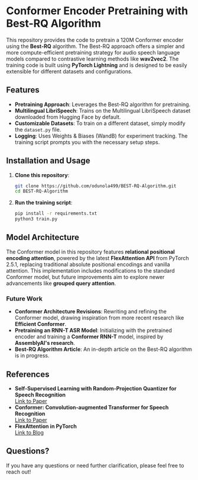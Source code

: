 # Conformer Encoder Pretraining with Best-RQ Algorithm

This repository provides the code to pretrain a 120M Conformer encoder using the **Best-RQ** algorithm. The Best-RQ approach offers a simpler and more compute-efficient pretraining strategy for audio speech language models compared to contrastive learning methods like **wav2vec2**. The training code is built using **PyTorch Lightning** and is designed to be easily extensible for different datasets and configurations.

## Features
- **Pretraining Approach**: Leverages the Best-RQ algorithm for pretraining.
- **Multilingual LibriSpeech**: Trains on the Multilingual LibriSpeech dataset downloaded from Hugging Face by default.
- **Customizable Datasets**: To train on a different dataset, simply modify the `dataset.py` file.
- **Logging**: Uses Weights & Biases (WandB) for experiment tracking. The training script prompts you with the necessary setup steps.

## Installation and Usage

1. **Clone this repository**:
   ```bash
   git clone https://github.com/odunola499/BEST-RQ-Algorithm.git
   cd BEST-RQ-Algorithm
2. **Run the training script**:
    ```bash
    pip install -r requirements.txt
    python3 train.py

## Model Architecture

The Conformer model in this repository features **relational positional encoding attention**, powered by the latest **FlexAttention API** from PyTorch 2.5.1, replacing traditional absolute positional encodings and vanilla attention. This implementation includes modifications to the standard Conformer model, but future improvements aim to explore newer advancements like **grouped query attention**.

### Future Work

- **Conformer Architecture Revisions**: Rewriting and refining the Conformer model, drawing inspiration from more recent research like **Efficient Conformer**.
- **Pretraining an RNN-T ASR Model**: Initializing with the pretrained encoder and training a **Conformer RNN-T** model, inspired by **AssemblyAI's research**.
- **Best-RQ Algorithm Article**: An in-depth article on the Best-RQ algorithm is in progress.

## References

- **Self-Supervised Learning with Random-Projection Quantizer for Speech Recognition**  
  [Link to Paper](https://arxiv.org/pdf/2202.01855)
- **Conformer: Convolution-augmented Transformer for Speech Recognition**  
  [Link to Paper](https://arxiv.org/pdf/2005.08100)
- **FlexAttention in PyTorch**  
  [Link to Blog](https://pytorch.org/blog/flexattention/)

## Questions?

If you have any questions or need further clarification, please feel free to reach out!
